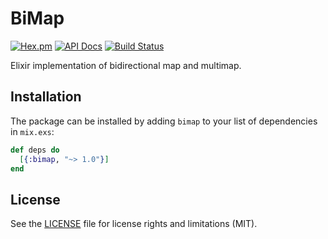 # BiMap

[![Hex.pm](https://img.shields.io/hexpm/v/bimap.svg)](https://hex.pm/packages/bimap)
[![API Docs](https://img.shields.io/badge/api-docs-yellow.svg?style=flat)](https://hexdocs.pm/bimap/)
[![Build Status](https://travis-ci.com/mkaput/elixir-bimap.svg?branch=master)](https://travis-ci.com/mkaput/elixir-bimap)

Elixir implementation of bidirectional map and multimap.

## Installation

The package can be installed by adding `bimap` to your list of dependencies in `mix.exs`:

```elixir
def deps do
  [{:bimap, "~> 1.0"}]
end
```

## License

See the [LICENSE] file for license rights and limitations (MIT).

[LICENSE]: https://github.com/mkaput/elixir-bimap/blob/master/LICENSE.txt
